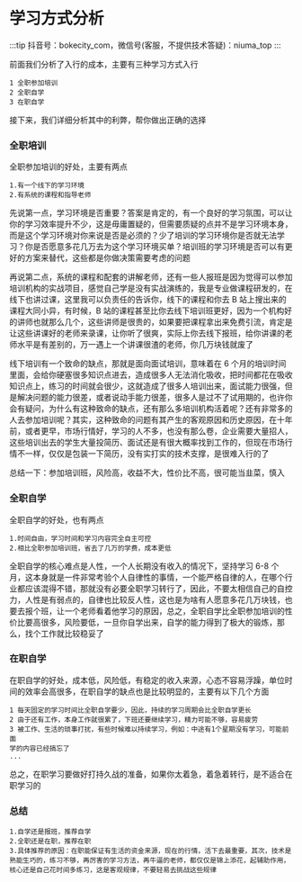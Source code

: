 # 学习方式分析

:::tip
抖音号：bokecity_com，微信号(客服，不提供技术答疑)：niuma_top
:::

前面我们分析了入行的成本，主要有三种学习方式入行

```
1 全职参加培训
2 全职自学
3 在职自学
```

接下来，我们详细分析其中的利弊，帮你做出正确的选择

### 全职培训

全职参加培训的好处，主要有两点

```
1.有一个线下的学习环境
2.有系统的课程和指导老师
```

先说第一点，学习环境是否重要？答案是肯定的，有一个良好的学习氛围，可以让你的学习效率提升不少，这是毋庸置疑的，但需要质疑的点并不是学习环境本身，而是这个学习环境对你来说是否是必须的？少了培训的学习环境你是否就无法学习？你是否愿意多花几万去为这个学习环境买单？培训班的学习环境是否可以有更好的方案来替代，这些都是你做决策需要考虑的问题

再说第二点，系统的课程和配套的讲解老师，还有一些人报班是因为觉得可以参加培训机构的实战项目，感觉自己学是没有实战演练的，我是专业做课程研发的，在线下也讲过课，这里我可以负责任的告诉你，线下的课程和你去 B 站上搜出来的课程大同小异，有时候，B 站的课程甚至比你去线下培训班更好，因为一个机构好的讲师也就那么几个，这些讲师是很贵的，如果要把课程拿出来免费引流，肯定是让这些讲课好的老师来录课，让你听了很爽，实际上你去线下报班，给你讲课的老师水平是有差别的，万一遇上一个讲课很渣的老师，你几万块钱就废了

线下培训有一个致命的缺点，那就是面向面试培训，意味着在 6 个月的培训时间里面，会给你硬塞很多知识点进去，造成很多人无法消化吸收，把时间都花在吸收知识点上，练习的时间就会很少，这就造成了很多人培训出来，面试能力很强，但是解决问题的能力很差，或者说动手能力很差，很多人是过不了试用期的，也许你会有疑问，为什么有这种致命的缺点，还有那么多培训机构活着呢？还有非常多的人去参加培训呢？其实，这种致命的问题有其产生的客观原因和历史原因，在十年前，或者更早，市场行情好，学习的人不多，也没有那么卷，企业需要大量招人，这些培训出去的学生大量投简历、面试还是有很大概率找到工作的，但现在市场行情不一样，仅仅是包装一下简历，没有实打实的技术支撑，是很难入行的了

总结一下：参加培训班，风险高，收益不大，性价比不高，很可能当韭菜，慎入

### 全职自学

全职自学的好处，也有两点

```
1.时间自由，学习时间和学习内容完全自主可控
2.相比全职参加培训班，省去了几万的学费，成本更低
```

全职自学的核心难点是人性，一个人长期没有收入的情况下，坚持学习 6-8 个月，这本身就是一件非常考验个人自律性的事情，一个能严格自律的人，在哪个行业都应该混得不错，那就没有必要全职学习转行了，因此，不要太相信自己的自控力，人性是有弱点的，自律也比较反人性，这也是为啥有人愿意多花几万块钱，也要去报个班，让一个老师看着他学习的原因，总之，全职自学比全职参加培训的性价比要高很多，风险要低，一旦你自学出来，自学的能力得到了极大的锻炼，那么，找个工作就比较稳妥了

### 在职自学

在职自学的好处，成本低，风险低，有稳定的收入来源，心态不容易浮躁，单位时间的效率会高很多，在职自学的缺点也是比较明显的，主要有以下几个方面

```
1 每天固定的学习时间比全职自学要少，因此，持续的学习周期会比全职自学更长
2 由于还有工作，本身工作就很累了，下班还要继续学习，精力可能不够，容易疲劳
3 被工作、生活的琐事打扰，有些时候难以持续学习，例如：中途有1个星期没有学习，可能前面
学的内容已经搞忘了
...
```

总之，在职学习要做好打持久战的准备，如果你太着急，着急着转行，是不适合在职学习的

### 总结

```
1.自学还是报班，推荐自学
2.全职还是在职，推荐在职
3.具体推荐的原因：在职能保证有生活的资金来源，现在的行情，活下去最重要，其次，技术是
熟能生巧的，练习不够，再厉害的学习方法，再牛逼的老师，都仅仅是锦上添花，起辅助作用，
核心还是自己花时间多练习，这是客观规律，不要轻易去挑战这些规律
```
